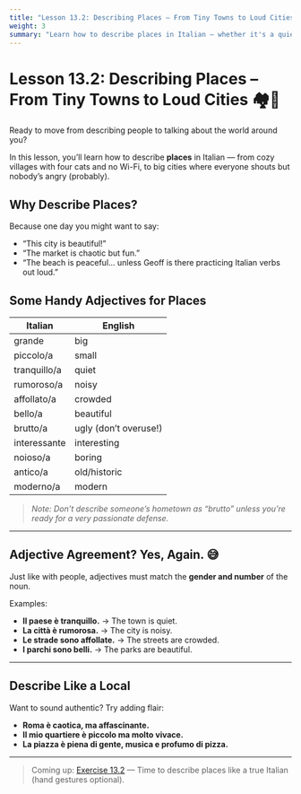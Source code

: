 ```yaml
---
title: "Lesson 13.2: Describing Places – From Tiny Towns to Loud Cities"
weight: 3
summary: "Learn how to describe places in Italian — whether it's a quiet village, a chaotic piazza, or the café with the best cornetto."
---
```


# Lesson 13.2: Describing Places – From Tiny Towns to Loud Cities 🏘️🌆

Ready to move from describing people to talking about the world around you?

In this lesson, you’ll learn how to describe **places** in Italian — from cozy villages with four cats and no Wi-Fi, to big cities where everyone shouts but nobody’s angry (probably).

## Why Describe Places?

Because one day you might want to say:
- “This city is beautiful!”  
- “The market is chaotic but fun.”  
- “The beach is peaceful... unless Geoff is there practicing Italian verbs out loud.”

## Some Handy Adjectives for Places

| Italian        | English          |
|----------------|------------------|
| grande         | big              |
| piccolo/a      | small            |
| tranquillo/a   | quiet            |
| rumoroso/a     | noisy            |
| affollato/a    | crowded          |
| bello/a        | beautiful        |
| brutto/a       | ugly (don’t overuse!) |
| interessante   | interesting      |
| noioso/a       | boring           |
| antico/a       | old/historic     |
| moderno/a      | modern           |

> *Note: Don’t describe someone’s hometown as “brutto” unless you’re ready for a very passionate defense.*

---

## Adjective Agreement? Yes, Again. 😅

Just like with people, adjectives must match the **gender and number** of the noun.

Examples:
- **Il paese è tranquillo.** → The town is quiet.  
- **La città è rumorosa.** → The city is noisy.  
- **Le strade sono affollate.** → The streets are crowded.  
- **I parchi sono belli.** → The parks are beautiful.

---

## Describe Like a Local

Want to sound authentic? Try adding flair:

- **Roma è caotica, ma affascinante.**  
- **Il mio quartiere è piccolo ma molto vivace.**  
- **La piazza è piena di gente, musica e profumo di pizza.**

---

> Coming up: [Exercise 13.2](../exercise13.2/) — Time to describe places like a true Italian (hand gestures optional).
